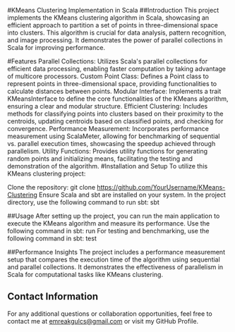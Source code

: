 #KMeans Clustering Implementation in Scala
##Introduction
This project implements the KMeans clustering algorithm in Scala, showcasing an efficient approach to partition a set of points in three-dimensional space into clusters. This algorithm is crucial for data analysis, pattern recognition, and image processing. It demonstrates the power of parallel collections in Scala for improving performance.

#Features
Parallel Collections: Utilizes Scala's parallel collections for efficient data processing, enabling faster computation by taking advantage of multicore processors.
Custom Point Class: Defines a Point class to represent points in three-dimensional space, providing functionalities to calculate distances between points.
Modular Interface: Implements a trait KMeansInterface to define the core functionalities of the KMeans algorithm, ensuring a clear and modular structure.
Efficient Clustering: Includes methods for classifying points into clusters based on their proximity to the centroids, updating centroids based on classified points, and checking for convergence.
Performance Measurement: Incorporates performance measurement using ScalaMeter, allowing for benchmarking of sequential vs. parallel execution times, showcasing the speedup achieved through parallelism.
Utility Functions: Provides utility functions for generating random points and initializing means, facilitating the testing and demonstration of the algorithm.
#Installation and Setup
To utilize this KMeans clustering project:

Clone the repository:
  git clone https://github.com/YourUsername/KMeans-Clustering
Ensure Scala and sbt are installed on your system. In the project directory, use the following command to run sbt:
  sbt

##Usage
After setting up the project, you can run the main application to execute the KMeans algorithm and measure its performance. Use the following command in sbt:
  run
For testing and benchmarking, use the following command in sbt:
  test

##Performance Insights
The project includes a performance measurement setup that compares the execution time of the algorithm using sequential and parallel collections. It demonstrates the effectiveness of parallelism in Scala for computational tasks like KMeans clustering.

## Contact Information
For any additional questions or collaboration opportunities, feel free to contact me at emreakgulcs@gmail.com or visit my GitHub Profile.
  


